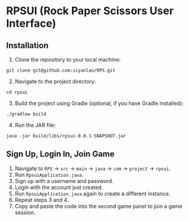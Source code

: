 
# RPSUI (Rock Paper Scissors User Interface)

## Installation
1. Clone the repository to your local machine:

`git clone git@github.com:siyanlau/RPS.git`

2. Navigate to the project directory:

`cd rpsui`

3. Build the project using Gradle (optional, if you have Gradle installed):

`./gradlew build`

4. Run the JAR file:

`java -jar build/libs/rpsui-0.0.1-SNAPSHOT.jar`


## Sign Up, Login In, Join Game
1. Navigate to `RPS` -> `src` -> `main` -> `java` -> `com` -> `project` -> `rpsui`.
2. Run `RpsuiApplication.java`. 
3. Sign up with a username and password.
4. Login with the account just created.
5. Run `RpsuiApplication.java` again to create a different instance.
6. Repeat steps 3 and 4.
7. Copy and paste the code into the second game panel to join a game session.

